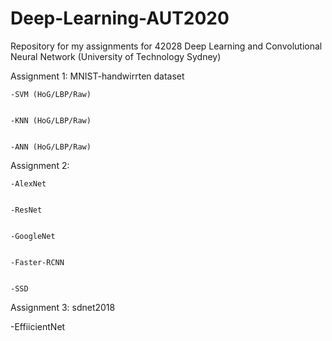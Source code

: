 # Deep-Learning-AUT2020

Repository for my assignments for 42028 Deep Learning and Convolutional Neural Network (University of Technology Sydney)

  Assignment 1: MNIST-handwirrten dataset
  
  
    -SVM (HoG/LBP/Raw)
    
    
    -KNN (HoG/LBP/Raw)
    
    
    -ANN (HoG/LBP/Raw)
    
    
    
  Assignment 2:
  
  
    -AlexNet
    
    
    -ResNet
    
    
    -GoogleNet
    
    
    -Faster-RCNN
    
    
    -SSD



Assignment 3: sdnet2018


  -EffiicientNet
